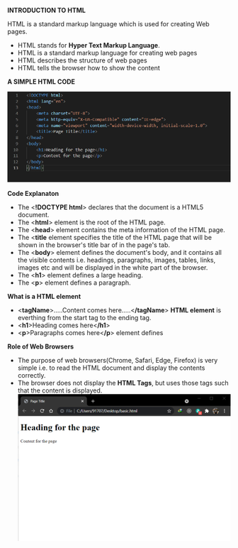 **INTRODUCTION TO HTML**

HTML is a standard markup language which is used for creating Web pages.

- HTML stands for **Hyper Text Markup Language**.
- HTML is a standard markup language for creating web pages
- HTML describes the structure of web pages
- HTML tells the browser how to show the content

**A SIMPLE HTML CODE**

![Basic Code](basicCode.png)

**Code Explanaton**

- The <**!DOCTYPE html**> declares that the document is a HTML5 document.
- The <**html**> element is the root of the HTML page.
- The <**head**> element contains the meta information of the HTML page.
- The <**title** element specifies the title of the HTML page that will be shown in the browser's title bar of in the page's tab.
- The <**body**> element defines the document's body, and it contains all the visible contents i.e. headings, paragraphs, images, tables, links, images etc and will be displayed in the white part of the browser.
- The <**h1**> element defines a large heading.
- The <**p**> element defines a paragraph.

**What is a HTML element**

- <**tagName**>.....Content comes here.....<**/tagName**>
  **HTML element** is everthing from the start tag to the ending tag.
- <**h1**>Heading comes here<**/h1**>
- <**p**>Paragraphs comes here<**/p**> element defines

**Role of Web Browsers**

- The purpose of web browsers(Chrome, Safari, Edge, Firefox) is very simple i.e. to read the HTML document and display the contents correctly.
- The browser does not display the **HTML Tags**, but uses those tags such that the content is displayed.
  ![Web Browser](content.png)
